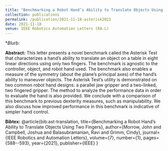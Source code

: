 ```yaml
---
title: "Benchmarking a Robot Hand’s Ability to Translate Objects Using Two Fingers"
collection: publications
permalink: /publication/2021-11-18-asterisk2021
date: 2021-11-18
venue: IEEE Robotics Automation Letters (RA-L)
---
```


**Blurb:*

**Abstract:** This letter presents a novel benchmark called the Asterisk Test that characterizes a hand’s ability to translate an object on a table in eight linear directions using only two fingers. The benchmark is agnostic to the controller, object, and robot hand used. The benchmark also enables a measure of the symmetry (about the plane’s principal axes) of the hand’s ability to maneuver objects. The Asterisk Test’s utility is demonstrated on two common robot hand designs: a parallel jaw gripper and a two-linked, two fingered gripper. The method to analyze the performance data in order to evaluate the hand is also provided. We conclude with a comparison of this benchmark to previous dexterity measures, such as manipulability. We also discuss how improved performance in this benchmark is indicative of simpler hand control.

**Bibtex:**
@article{bib:ast-translation,
  title={Benchmarking a Robot Hand’s Ability to Translate Objects Using Two Fingers},
  author={Morrow, John and Campbell, Joshua and Balasubramanian, Ravi and Grimm, Cindy},
  journal={IEEE Robotics and Automation Letters},
  volume={7},
  number={1},
  pages={588--593},
  year={2021},
  publisher={IEEE}
}

